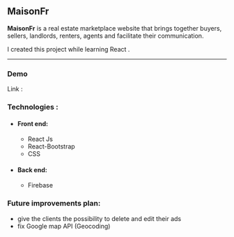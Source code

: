 ## MaisonFr

**MaisonFr** is a real estate marketplace website that brings together buyers, sellers, landlords, renters, agents and facilitate their communication.

I created  this project while learning React .

------

### Demo

Link : 

### Technologies :

- #### Front end:

  - React Js
  - React-Bootstrap
  - CSS

- #### Back end:

  - Firebase

### Future improvements plan:

- give the clients the possibility to delete and edit their ads
- fix  Google map API (Geocoding) 



​			

